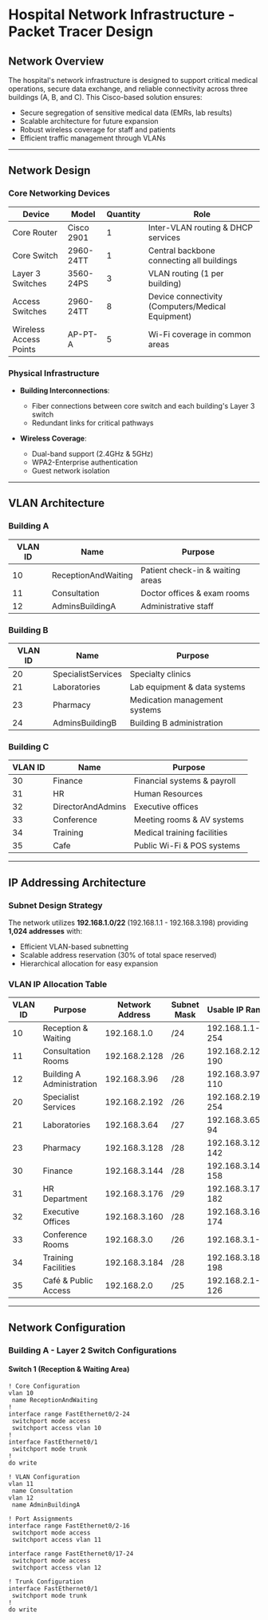 # Hospital Network Infrastructure - Packet Tracer Design

## Network Overview
The hospital's network infrastructure is designed to support critical medical operations, secure data exchange, and reliable connectivity across three buildings (A, B, and C). This Cisco-based solution ensures:
- Secure segregation of sensitive medical data (EMRs, lab results)
- Scalable architecture for future expansion
- Robust wireless coverage for staff and patients
- Efficient traffic management through VLANs

---

## Network Design
### Core Networking Devices
| Device               | Model           | Quantity | Role                                                                 |
|----------------------|-----------------|----------|----------------------------------------------------------------------|
| Core Router          | Cisco 2901      | 1        | Inter-VLAN routing & DHCP services                                   |
| Core Switch          | 2960-24TT       | 1        | Central backbone connecting all buildings                           |
| Layer 3 Switches     | 3560-24PS       | 3        | VLAN routing (1 per building)                                       |
| Access Switches      | 2960-24TT       | 8        | Device connectivity (Computers/Medical Equipment)                   |
| Wireless Access Points | AP-PT-A        | 5        | Wi-Fi coverage in common areas                                      |

### Physical Infrastructure
- **Building Interconnections**:
  - Fiber connections between core switch and each building's Layer 3 switch
  - Redundant links for critical pathways

- **Wireless Coverage**:
  - Dual-band support (2.4GHz & 5GHz)
  - WPA2-Enterprise authentication
  - Guest network isolation

---

## VLAN Architecture
### Building A
| VLAN ID | Name               | Purpose                          |
|---------|--------------------|----------------------------------|
| 10      | ReceptionAndWaiting| Patient check-in & waiting areas |
| 11      | Consultation       | Doctor offices & exam rooms      |
| 12      | AdminsBuildingA    | Administrative staff             |

### Building B
| VLAN ID | Name               | Purpose                          |
|---------|--------------------|----------------------------------|
| 20      | SpecialistServices | Specialty clinics                |
| 21      | Laboratories       | Lab equipment & data systems     |
| 23      | Pharmacy           | Medication management systems    |
| 24      | AdminsBuildingB    | Building B administration        |

### Building C
| VLAN ID | Name               | Purpose                          |
|---------|--------------------|----------------------------------|
| 30      | Finance            | Financial systems & payroll      |
| 31      | HR                 | Human Resources                  |
| 32      | DirectorAndAdmins  | Executive offices                |
| 33      | Conference         | Meeting rooms & AV systems       |
| 34      | Training           | Medical training facilities      |
| 35      | Cafe               | Public Wi-Fi & POS systems       |

---

## IP Addressing Architecture

### Subnet Design Strategy
The network utilizes **192.168.1.0/22** (192.168.1.1 - 192.168.3.198) providing **1,024 addresses** with:
- Efficient VLAN-based subnetting
- Scalable address reservation (30% of total space reserved)
- Hierarchical allocation for easy expansion

### VLAN IP Allocation Table
| VLAN ID | Purpose                  | Network Address   | Subnet Mask | Usable IP Range            | Hosts | Broadcast     |
|---------|--------------------------|-------------------|-------------|----------------------------|-------|---------------|
| 10      | Reception & Waiting      | 192.168.1.0       | /24         | 192.168.1.1-254            | 254   | 192.168.1.255 |
| 11      | Consultation Rooms       | 192.168.2.128     | /26         | 192.168.2.129-190          | 64    | 192.168.2.191 |
| 12      | Building A Administration| 192.168.3.96      | /28         | 192.168.3.97-110           | 16    | 192.168.3.111 |
| 20      | Specialist Services      | 192.168.2.192     | /26         | 192.168.2.193-254          | 64    | 192.168.2.255 |
| 21      | Laboratories             | 192.168.3.64      | /27         | 192.168.3.65-94            | 32    | 192.168.3.95  |
| 23      | Pharmacy                 | 192.168.3.128     | /28         | 192.168.3.129-142          | 16    | 192.168.3.143 |
| 30      | Finance                  | 192.168.3.144     | /28         | 192.168.3.145-158          | 16    | 192.168.3.159 |
| 31      | HR Department            | 192.168.3.176     | /29         | 192.168.3.177-182          | 8     | 192.168.3.183 |
| 32      | Executive Offices        | 192.168.3.160     | /28         | 192.168.3.161-174          | 16    | 192.168.3.175 |
| 33      | Conference Rooms         | 192.168.3.0       | /26         | 192.168.3.1-62             | 64    | 192.168.3.63  |
| 34      | Training Facilities      | 192.168.3.184     | /28         | 192.168.3.185-198          | 16    | 192.168.3.199 |
| 35      | Café & Public Access     | 192.168.2.0       | /25         | 192.168.2.1-126            | 128   | 192.168.2.127 |

---

## Network Configuration

### Building A - Layer 2 Switch Configurations

#### **Switch 1 (Reception & Waiting Area)**
```cisco
! Core Configuration
vlan 10
 name ReceptionAndWaiting
!
interface range FastEthernet0/2-24
 switchport mode access
 switchport access vlan 10
!
interface FastEthernet0/1
 switchport mode trunk
!
do write

! VLAN Configuration
vlan 11
 name Consultation
vlan 12
 name AdminBuildingA

! Port Assignments
interface range FastEthernet0/2-16
 switchport mode access
 switchport access vlan 11

interface range FastEthernet0/17-24
 switchport mode access
 switchport access vlan 12

! Trunk Configuration
interface FastEthernet0/1
 switchport mode trunk
!
do write
